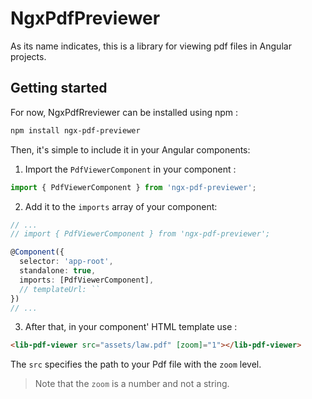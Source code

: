 # NgxPdfPreviewer

As its name indicates, this is a library for viewing pdf files in Angular projects. 

## Getting started

For now, NgxPdfRreviewer can be installed using npm : 

```bash
npm install ngx-pdf-previewer
```

Then, it's simple to include it in your Angular components: 

1. Import the `PdfViewerComponent` in your component :

```ts
import { PdfViewerComponent } from 'ngx-pdf-previewer';
```

2. Add it to the `imports` array of your component: 

```ts
// ...
// import { PdfViewerComponent } from 'ngx-pdf-previewer';

@Component({
  selector: 'app-root',
  standalone: true,
  imports: [PdfViewerComponent],
  // templateUrl: ``
})
// ...
```
3. After that, in your component' HTML template use : 

```html
<lib-pdf-viewer src="assets/law.pdf" [zoom]="1"></lib-pdf-viewer>
```
The `src` specifies the path to your Pdf file with the `zoom` level. 
> Note that the `zoom` is a number and not a string.


